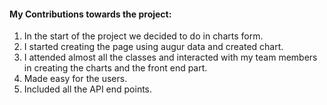 #### My Contributions towards the project:
1) In the start of the project we decided to do in charts form.
2) I started creating the page using augur data and created chart.
3) I attended almost all the classes and interacted with my team members in creating the charts and the front end part.
4) Made easy for the users.
5) Included all the API end points.
